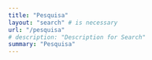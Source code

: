 ```yaml
---
title: "Pesquisa"
layout: "search" # is necessary
url: "/pesquisa"
# description: "Description for Search"
summary: "Pesquisa"
---
```


